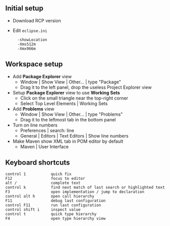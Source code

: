 Initial setup
-------------

- Download RCP version
- Edit `eclipse.ini`

        -showLocation
        -Xms512m
        -Xmx966m

Workspace setup
---------------

- Add **Package Explorer** view
    - Window | Show View | Other... | type "Package"
    - Drag it to the left panel, drop the useless Project Explorer view
- Setup **Package Explorer** view to use **Working Sets**
    - Click on the small triangle near the top-right corner
    - Select Top Level Elements | Working Sets
- Add **Problems** view
    - Window | Show View | Other... | type "Problems"
    - Drag it to the leftmost tab in the bottom panel
- Turn on line numbers
    - Preferences | search: line
    - General | Editors | Text Editors | Show line numbers
- Make Maven show XML tab in POM editor by default
    - Maven | User Interface

Keyboard shortcuts
------------------

    control 1           quick fix
    F12                 focus to editor
    alt /               complete text
    control k           find next match of last search or highlighted text
    F3                  open implementation / jump to declaration
    control alt h       open call hierarchy
    F11                 debug last configuration
    control F11         run last configuration
    control shift i     inspect value
    control t           quick type hierarchy
    F4                  open type hierarchy view
